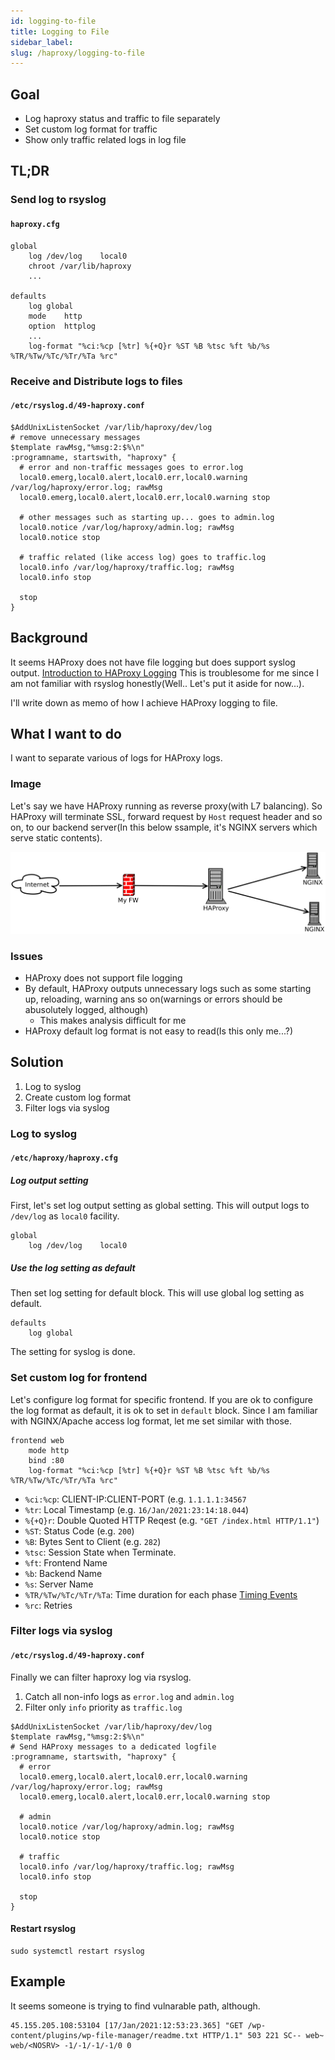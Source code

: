 ```yaml
---
id: logging-to-file
title: Logging to File
sidebar_label: 
slug: /haproxy/logging-to-file
---
```


## Goal

- Log haproxy status and traffic to file separately
- Set custom log format for traffic
- Show only traffic related logs in log file

## TL;DR

### Send log to rsyslog

#### `haproxy.cfg`

```
global
	log /dev/log	local0
	chroot /var/lib/haproxy
	...

defaults
	log	global
	mode	http
	option	httplog
	...
	log-format "%ci:%cp [%tr] %{+Q}r %ST %B %tsc %ft %b/%s %TR/%Tw/%Tc/%Tr/%Ta %rc"
```

### Receive and Distribute logs to files

#### `/etc/rsyslog.d/49-haproxy.conf`

```
$AddUnixListenSocket /var/lib/haproxy/dev/log
# remove unnecessary messages
$template rawMsg,"%msg:2:$%\n"
:programname, startswith, "haproxy" {
  # error and non-traffic messages goes to error.log
  local0.emerg,local0.alert,local0.err,local0.warning /var/log/haproxy/error.log; rawMsg
  local0.emerg,local0.alert,local0.err,local0.warning stop

  # other messages such as starting up... goes to admin.log
  local0.notice /var/log/haproxy/admin.log; rawMsg
  local0.notice stop

  # traffic related (like access log) goes to traffic.log
  local0.info /var/log/haproxy/traffic.log; rawMsg
  local0.info stop

  stop
}
```

## Background

It seems HAProxy does not have file logging but does support syslog output. [Introduction to HAProxy Logging](https://www.haproxy.com/blog/introduction-to-haproxy-logging/)
This is troublesome for me since I am not familiar with rsyslog honestly(Well.. Let's put it aside for now...).

I'll write down as memo of how I achieve HAProxy logging to file.

## What I want to do

I want to separate various of logs for HAProxy logs.

### Image

Let's say we have HAProxy running as reverse proxy(with L7 balancing). So HAProxy will terminate SSL, forward request by `Host` request header and so on, to our backend server(In this below ssample, it's NGINX servers which serve static contents).

![haproxy-simple-architecture](img/haproxy-simple-architecture.svg)

### Issues

- HAProxy does not support file logging
- By default, HAProxy outputs unnecessary logs such as some starting up, reloading, warning ans so on(warnings or errors should be abusolutely logged, although)
  - This makes analysis difficult for me
- HAProxy default log format is not easy to read(Is this only me...?)

## Solution

1. Log to syslog
2. Create custom log format
3. Filter logs via syslog

### Log to syslog

#### `/etc/haproxy/haproxy.cfg`

##### Log output setting

First, let's set log output setting as global setting. This will output logs to `/dev/log` as `local0` facility.

```
global
	log /dev/log	local0
```

##### Use the log setting as default

Then set log setting for default block. This will use global log setting as default.

```
defaults
	log	global
```

The setting for syslog is done.

### Set custom log for frontend

Let's configure log format for specific frontend. If you are ok to configure the log format as default, it is ok to set in `default` block.
Since I am familiar with NGINX/Apache access log format, let me set similar with those.

```
frontend web
	mode http
	bind :80
	log-format "%ci:%cp [%tr] %{+Q}r %ST %B %tsc %ft %b/%s %TR/%Tw/%Tc/%Tr/%Ta %rc"
```

- `%ci:%cp`: CLIENT-IP:CLIENT-PORT (e.g. `1.1.1.1:34567`
- `%tr`: Local Timestamp (e.g. `16/Jan/2021:23:14:18.044`)
- `%{+Q}r`: Double Quoted HTTP Reqest (e.g. `"GET /index.html HTTP/1.1"`)
- `%ST`: Status Code (e.g. `200`)
- `%B`: Bytes Sent to Client (e.g. `282`)
- `%tsc`: Session State when Terminate.
- `%ft`: Frontend Name
- `%b`: Backend Name
- `%s`: Server Name
- `%TR/%Tw/%Tc/%Tr/%Ta`: Time duration for each phase [Timing Events](https://www.haproxy.com/documentation/hapee/latest/onepage/#8.4)
- `%rc`: Retries

### Filter logs via syslog

#### `/etc/rsyslog.d/49-haproxy.conf`

Finally we can filter haproxy log via rsyslog.

1. Catch all non-info logs as `error.log` and `admin.log`
2. Filter only `info` priority as `traffic.log`

```
$AddUnixListenSocket /var/lib/haproxy/dev/log
$template rawMsg,"%msg:2:$%\n"
# Send HAProxy messages to a dedicated logfile
:programname, startswith, "haproxy" {
  # error 
  local0.emerg,local0.alert,local0.err,local0.warning /var/log/haproxy/error.log; rawMsg
  local0.emerg,local0.alert,local0.err,local0.warning stop

  # admin
  local0.notice /var/log/haproxy/admin.log; rawMsg
  local0.notice stop

  # traffic
  local0.info /var/log/haproxy/traffic.log; rawMsg
  local0.info stop

  stop
}
```

#### Restart rsyslog

```
sudo systemctl restart rsyslog
```

## Example

It seems someone is trying to find vulnarable path, although.

```
45.155.205.108:53104 [17/Jan/2021:12:53:23.365] "GET /wp-content/plugins/wp-file-manager/readme.txt HTTP/1.1" 503 221 SC-- web~ web/<NOSRV> -1/-1/-1/-1/0 0
```
